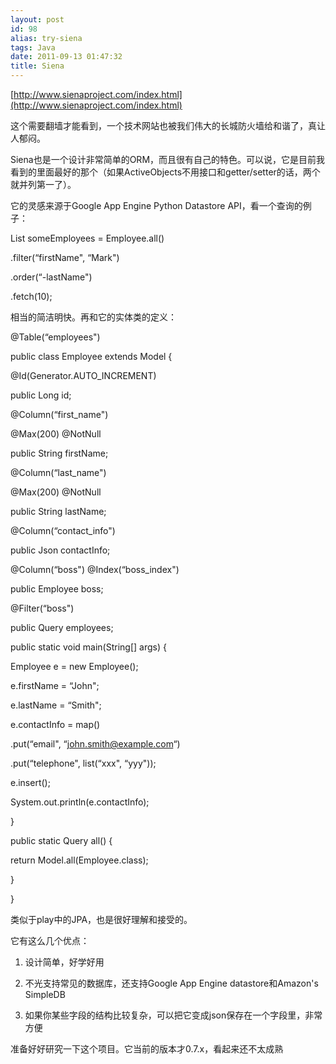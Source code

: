 ```yaml
---
layout: post
id: 98
alias: try-siena
tags: Java
date: 2011-09-13 01:47:32
title: Siena
---
```


[http://www.sienaproject.com/index.html](http://www.sienaproject.com/index.html)

这个需要翻墙才能看到，一个技术网站也被我们伟大的长城防火墙给和谐了，真让人郁闷。

Siena也是一个设计非常简单的ORM，而且很有自己的特色。可以说，它是目前我看到的里面最好的那个（如果ActiveObjects不用接口和getter/setter的话，两个就并列第一了）。

它的灵感来源于Google App Engine Python Datastore API，看一个查询的例子：

List<Employee> someEmployees = Employee.all()

.filter(&#8220;firstName", &#8220;Mark")

.order(&#8220;-lastName")

.fetch(10);<span id="more-98"></span>

相当的简洁明快。再和它的实体类的定义：

@Table(&#8220;employees")

public class Employee extends Model {

@Id(Generator.AUTO_INCREMENT)

public Long id;

@Column(&#8220;first_name")

@Max(200) @NotNull

public String firstName;

@Column(&#8220;last_name")

@Max(200) @NotNull

public String lastName;

@Column(&#8220;contact_info")

public Json contactInfo;

@Column(&#8220;boss") @Index(&#8220;boss_index")

public Employee boss;

@Filter(&#8220;boss")

public Query<Employee> employees;

public static void main(String[] args) {

Employee e = new Employee();

e.firstName = &#8220;John";

e.lastName = &#8220;Smith";

e.contactInfo = map()

.put(&#8220;email", &#8220;[john.smith@example.com](mailto:john.smith@example.com)&#8220;)

.put(&#8220;telephone", list(&#8220;xxx", &#8220;yyy"));

e.insert();

System.out.println(e.contactInfo);

}

public static Query<Employee> all() {

return Model.all(Employee.class);

}

}

类似于play中的JPA，也是很好理解和接受的。

它有这么几个优点：

1. 设计简单，好学好用

2. 不光支持常见的数据库，还支持Google App Engine datastore和Amazon's SimpleDB

3. 如果你某些字段的结构比较复杂，可以把它变成json保存在一个字段里，非常方便

准备好好研究一下这个项目。它当前的版本才0.7.x，看起来还不太成熟
